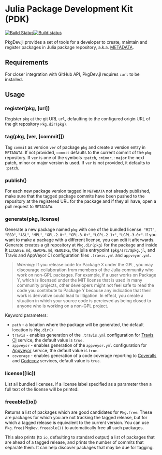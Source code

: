 # Julia Package Development Kit (PDK)

[![Build Status](https://travis-ci.org/JuliaLang/PkgDev.jl.svg?branch=master)](https://travis-ci.org/JuliaLang/PkgDev.jl)[![Build status](https://ci.appveyor.com/api/projects/status/gnd6dqbdaxcx1c23/branch/master?svg=true)](https://ci.appveyor.com/project/wildart/pkgdev-jl/branch/master)

PkgDev.jl provides a set of tools for a developer to create, maintain and register packages in Julia package repository, a.k.a. [METADATA](https://github.com/JuliaLang/METADATA.jl).

## Requirements
For closer integration with GitHub API, PkgDev.jl requires `curl` to be installed.

## Usage

### register(pkg, [url])
Register `pkg` at the git URL `url`, defaulting to the configured origin URL of the git repository `Pkg.dir(pkg)`.

### tag(pkg, [ver, [commit]])
Tag `commit` as version `ver` of package `pkg` and create a version entry in `METADATA`. If not provided, `commit` defaults to the current commit of the `pkg` repository. If `ver` is one of the symbols `:patch`, `:minor`, `:major` the next patch, minor or major version is used. If `ver` is not provided, it defaults to `:patch`.

### publish()
For each new package version tagged in `METADATA` not already published, make sure that the tagged package commits have been pushed to the repository at the registered URL for the package and if they all have, open a pull request to `METADATA`.

### generate(pkg, license)
Generate a new package named `pkg` with one of the bundled license: `"MIT"`, `"BSD"`, `"ASL"`, `"MPL"`, `"GPL-2.0+"`, `"GPL-3.0+"`, `"LGPL-2.1+"`, `"LGPL-3.0+"`. If you want to make a package with a different license, you can edit it afterwards. Generate creates a git repository at `Pkg.dir(pkg)` for the package and inside it `LICENSE.md`, `README.md`, `REQUIRE`, the julia entrypoint `$pkg/src/$pkg.jl`, and Travis and AppVeyor CI configuration files `.travis.yml` and `appveyor.yml`.

> *Warning*: If you release code for Package X under the GPL, you may discourage collaboration from members of the Julia community who work on non-GPL packages. For example, if a user works on Package Y, which is licensed under the MIT license that is used in many community projects, other developers might not feel safe to read the code you contribute to Package Y because any indication that their work is derivative could lead to litigation. In effect, you create a situation in which your source code is percieved as being closed to anyone who is working on a non-GPL project.

Keyword parameters:

* `path` - a location where the package will be generated, the default location is `Pkg.dir()`
* `travis` - enables generation of the `.travis.yml` configuration for [Travis CI](https://travis-ci.org/) service, the default value is `true`.
* `appveyor` - enables generation of the `appveyor.yml` configuration for [Appveyor](http://www.appveyor.com/) service, the default value is `true`.
* `coverage` - enables generation of a code coverage reporting to [Coveralls](https://coveralls.io) and [Codecov](https://codecov.io) services, default value is `true`.

### license([lic])
List all bundled licenses. If a license label specified as a parameter then a full text of the license will be printed.

### freeable([io])
Returns a list of packages which are good candidates for
`Pkg.free`. These are packages for which you are not tracking the
tagged release, but for which a tagged release is equivalent to the
current version. You can use `Pkg.free(PkgDev.freeable())` to
automatically free all such packages.

This also prints (to `io`, defaulting to standard output) a list of
packages that are ahead of a tagged release, and prints the number of
commits that separate them. It can help discover packages that may be
due for tagging.
